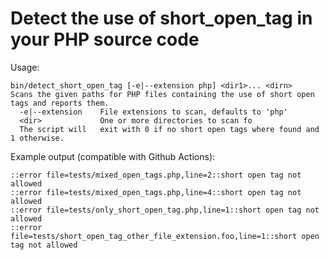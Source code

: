 # Detect the use of short_open_tag in your PHP source code

Usage:
```
bin/detect_short_open_tag [-e|--extension php] <dir1>... <dirn>
Scans the given paths for PHP files containing the use of short open tags and reports them.
  -e|--extension    File extensions to scan, defaults to 'php'
  <dir>             One or more directories to scan fo
  The script will   exit with 0 if no short open tags where found and 1 otherwise.
```

Example output (compatible with Github Actions):
```
::error file=tests/mixed_open_tags.php,line=2::short open tag not allowed
::error file=tests/mixed_open_tags.php,line=4::short open tag not allowed
::error file=tests/only_short_open_tag.php,line=1::short open tag not allowed
::error file=tests/short_open_tag_other_file_extension.foo,line=1::short open tag not allowed
```
